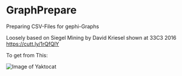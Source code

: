 # GraphPrepare
Preparing CSV-Files for gephi-Graphs

Loosely based on Siegel Mining by David Kriesel shown at 33C3 2016
https://cutt.ly/1rQfQlY

To get from This:

![Image of Yaktocat](/images/image.png)
